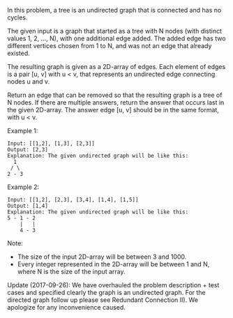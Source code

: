 In this problem, a tree is an undirected graph that is connected and has no cycles.

The given input is a graph that started as a tree with N nodes (with distinct values 1, 2, ..., N), with one additional edge added. The added edge has two different vertices chosen from 1 to N, and was not an edge that already existed.

The resulting graph is given as a 2D-array of edges. Each element of edges is a pair [u, v] with u < v, that represents an undirected edge connecting nodes u and v.

Return an edge that can be removed so that the resulting graph is a tree of N nodes. If there are multiple answers, return the answer that occurs last in the given 2D-array. The answer edge [u, v] should be in the same format, with u < v.

Example 1:

	Input: [[1,2], [1,3], [2,3]]
	Output: [2,3]
	Explanation: The given undirected graph will be like this:
	  1
	 / \
	2 - 3

Example 2:

	Input: [[1,2], [2,3], [3,4], [1,4], [1,5]]
	Output: [1,4]
	Explanation: The given undirected graph will be like this:
	5 - 1 - 2
	    |   |
	    4 - 3

Note:
* The size of the input 2D-array will be between 3 and 1000.
* Every integer represented in the 2D-array will be between 1 and N, where N is the size of the input array.


Update (2017-09-26):
We have overhauled the problem description + test cases and specified clearly the graph is an undirected graph. For the directed graph follow up please see Redundant Connection II). We apologize for any inconvenience caused.

